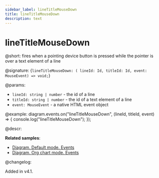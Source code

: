 ```yaml
---
sidebar_label: lineTitleMouseDown
title: lineTitleMouseDown
description: text
---
```


# lineTitleMouseDown

@short: fires when a pointing device button is pressed while the pointer is over a text element of a line

@signature: {`lineTitleMouseDown: ( lineId: Id, titleId: Id, event: MouseEvent) => void;`}

@params:
- `lineId: string | number` - the id of a line
- `titleId: string | number` - the id of a text element of a line
- `event: MouseEvent` - a native HTML event object

@example:
diagram.events.on("lineTitleMouseDown", (lineId, titleId, event) => {
	console.log("lineTitleMouseDown");
});

@descr:

**Related samples**:
- [Diagram. Default mode. Events](https://snippet.dhtmlx.com/7h2hgb3g)
- [Diagram. Org chart mode. Events](https://snippet.dhtmlx.com/l38pct7c)

@changelog:

Added in v4.1.

